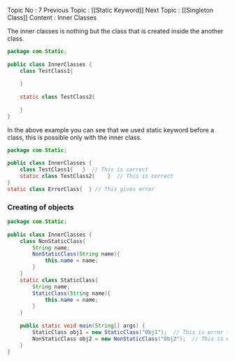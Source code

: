 Topic No : 7
Previous Topic : [[Static Keyword]]
Next Topic : [[Singleton Class]]
Content : Inner Classes

The inner classes is nothing but the class that is created inside the another class.

```Java
package com.Static;  
  
public class InnerClasses {  
    class TestClass1{  
    
    }  
    
    static class TestClass2{  
      
    }  
}
```

In the above example you can see that we used static keyword before a class, this is possible only with the inner class.

```Java
package com.Static;  
  
public class InnerClasses {  
    class TestClass1{   }  // This is correct
    static class TestClass2{    }  // This is correct
}
static class ErrorClass{  } // This gives error
```

### Creating of objects

```Java
package com.Static;  
  
public class InnerClasses {  
    class NonStaticClass{  
        String name;  
        NonStaticClass(String name){  
            this.name = name;  
        }  
    }  
    static class StaticClass{  
        String name;  
        StaticClass(String name){  
            this.name = name;  
        }  
    }  
    
    public static void main(String[] args) {  
        StaticClass obj1 = new StaticClass("Obj1");  // This is error free because it does not depend on InnerClasses class obj.  
        NonStaticClass obj2 = new NonStaticClass("Obj2");  // This is error because it is depend on the obj of InnerClasses.
    }  
}
```